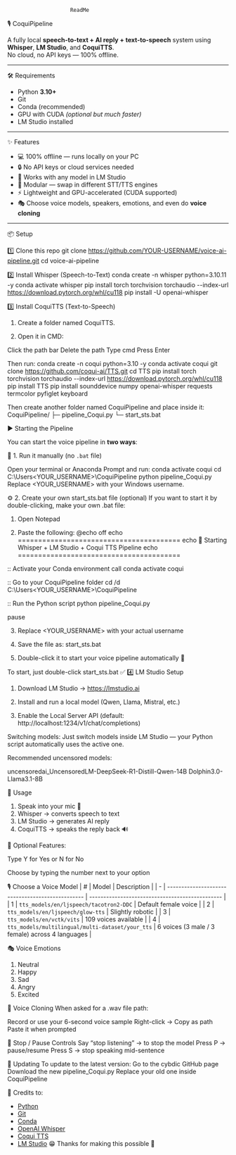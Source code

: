                         ReadMe 

🎙️ CoquiPipeline

A fully local **speech-to-text + AI reply + text-to-speech** system using **Whisper**, **LM Studio**, and **CoquiTTS**.  
No cloud, no API keys — 100% offline.

---

🛠 Requirements

- Python **3.10+**
- Git  
- Conda (recommended)
- GPU with CUDA *(optional but much faster)*
- LM Studio installed

---

✨ Features

- 💻 100% offline — runs locally on your PC  
- 🔒 No API keys or cloud services needed  
- 🧠 Works with any model in LM Studio  
- 🧩 Modular — swap in different STT/TTS engines  
- ⚡ Lightweight and GPU-accelerated (CUDA supported)  
- 🎭 Choose voice models, speakers, emotions, and even do **voice cloning**  

---

📦 Setup

1️⃣ Clone this repo
git clone https://github.com/YOUR-USERNAME/voice-ai-pipeline.git
cd voice-ai-pipeline

2️⃣ Install Whisper (Speech-to-Text)
conda create -n whisper python=3.10.11 -y
conda activate whisper
pip install torch torchvision torchaudio --index-url https://download.pytorch.org/whl/cu118
pip install -U openai-whisper

3️⃣ Install CoquiTTS (Text-to-Speech)

1. Create a folder named CoquiTTS.

2. Open it in CMD:

Click the path bar
Delete the path
Type cmd
Press Enter

Then run:
conda create -n coqui python=3.10 -y
conda activate coqui
git clone https://github.com/coqui-ai/TTS.git
cd TTS
pip install torch torchvision torchaudio --index-url https://download.pytorch.org/whl/cu118
pip install TTS
pip install sounddevice numpy openai-whisper requests termcolor pyfiglet keyboard

Then create another folder named CoquiPipeline and place inside it:
CoquiPipeline/
├─ pipeline_Coqui.py
└─ start_sts.bat

▶️ Starting the Pipeline

You can start the voice pipeline in **two ways**:

🧠 1. Run it manually (no `.bat` file)

Open your terminal or Anaconda Prompt and run:
conda activate coqui
cd C:\Users\<YOUR_USERNAME>\CoquiPipeline
python pipeline_Coqui.py
Replace <YOUR_USERNAME> with your Windows username.

⚙️ 2. Create your own start_sts.bat file (optional)
If you want to start it by double-clicking, make your own .bat file:

1. Open Notepad

2. Paste the following:
@echo off
echo ========================================
echo   🚀 Starting Whisper + LM Studio + Coqui TTS Pipeline
echo ========================================

:: Activate your Conda environment
call conda activate coqui

:: Go to your CoquiPipeline folder
cd /d C:\Users\<YOUR_USERNAME>\CoquiPipeline

:: Run the Python script
python pipeline_Coqui.py

pause

3. Replace <YOUR_USERNAME> with your actual username

4. Save the file as: start_sts.bat

5. Double-click it to start your voice pipeline automatically 🎯


To start, just double-click start_sts.bat ✅
4️⃣ LM Studio Setup

1. Download LM Studio → https://lmstudio.ai

2. Install and run a local model (Qwen, Llama, Mistral, etc.)

3. Enable the Local Server API (default:
   http://localhost:1234/v1/chat/completions)

Switching models:
Just switch models inside LM Studio — your Python script automatically uses the active one.

Recommended uncensored models:

uncensoredai_UncensoredLM-DeepSeek-R1-Distill-Qwen-14B
Dolphin3.0-Llama3.1-8B


🚀 Usage

1. Speak into your mic 🎤
2. Whisper → converts speech to text
3. LM Studio → generates AI reply
4. CoquiTTS → speaks the reply back 🔊

🔘 Optional Features:

Type Y for Yes or N for No

Choose by typing the number next to your option

🎙 Choose a Voice Model
| # | Model                                            | Description                                     |
| - | ------------------------------------------------ | ----------------------------------------------- |
| 1 | `tts_models/en/ljspeech/tacotron2-DDC`           | Default female voice                            |
| 2 | `tts_models/en/ljspeech/glow-tts`                | Slightly robotic                                |
| 3 | `tts_models/en/vctk/vits`                        | 109 voices available                            |
| 4 | `tts_models/multilingual/multi-dataset/your_tts` | 6 voices (3 male / 3 female) across 4 languages |


🎭 Voice Emotions
1. Neutral
2. Happy
3. Sad
4. Angry
5. Excited

🧬 Voice Cloning
When asked for a .wav file path:

Record or use your 6-second voice sample
Right-click → Copy as path
Paste it when prompted


🛑 Stop / Pause Controls
Say “stop listening” → to stop the model
Press P → pause/resume
Press S → stop speaking mid-sentence

🔄 Updating
To update to the latest version:
Go to the cybdic GitHub page
Download the new pipeline_Coqui.py
Replace your old one inside CoquiPipeline


📢 Credits to:

- [Python](https://www.python.org/)
- [Git](https://git-scm.com/)
- [Conda](https://docs.conda.io/)
- [OpenAI Whisper](https://github.com/openai/whisper)
- [Coqui TTS](https://github.com/coqui-ai/TTS)
- [LM Studio](https://lmstudio.ai/)
                                😁
Thanks for making this possible 🙏




















                     